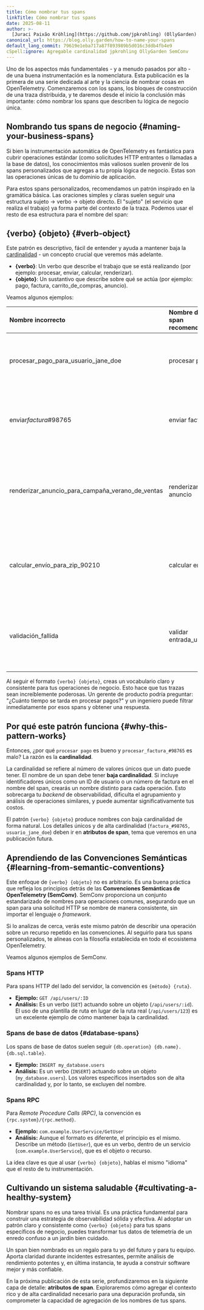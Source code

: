 ```yaml
---
title: Cómo nombrar tus spans
linkTitle: Cómo nombrar tus spans
date: 2025-08-11
author: >-
  [Juraci Paixão Kröhling](https://github.com/jpkrohling) (OllyGarden)
canonical_url: https://blog.olly.garden/how-to-name-your-spans
default_lang_commit: 79619e1eba717a87f893989b5d016c3ddb4fb4e9
cSpell:ignore: Agregable cardinalidad jpkrohling OllyGarden SemConv
---
```


Uno de los aspectos más fundamentales - y a menudo pasados por alto - de una
buena instrumentación es la nomenclatura. Esta publicación es la primera de una
serie dedicada al arte y la ciencia de nombrar cosas en OpenTelemetry.
Comenzaremos con los spans, los bloques de construcción de una traza
distribuida, y te daremos desde el inicio la conclusión más importante: cómo
nombrar los spans que describen tu lógica de negocio única.

## Nombrando tus spans de negocio {#naming-your-business-spans}

Si bien la instrumentación automática de OpenTelemetry es fantástica para cubrir
operaciones estándar (como solicitudes HTTP entrantes o llamadas a la base de
datos), los conocimientos más valiosos suelen provenir de los spans
personalizados que agregas a tu propia lógica de negocio. Estas son las
operaciones únicas de tu dominio de aplicación.

Para estos spans personalizados, recomendamos un patrón inspirado en la
gramática básica. Las oraciones simples y claras suelen seguir una estructura
sujeto -> verbo -> objeto directo. El "sujeto" (el servicio que realiza el
trabajo) ya forma parte del contexto de la traza. Podemos usar el resto de esa
estructura para el nombre del span:

## {verbo} {objeto} {#verb-object}

Este patrón es descriptivo, fácil de entender y ayuda a mantener baja la
[cardinalidad](/docs/concepts/glossary/#cardinalidad) - un concepto crucial que
veremos más adelante.

- **{verbo}**: Un verbo que describe el trabajo que se está realizando (por
  ejemplo: procesar, enviar, calcular, renderizar).
- **{objeto}**: Un sustantivo que describe sobre qué se actúa (por ejemplo:
  pago, factura, carrito_de_compras, anuncio).

Veamos algunos ejemplos:

| Nombre incorrecto                                | Nombre de span recomendado | Por qué es mejor                                                                             |
| :----------------------------------------------- | :------------------------- | :------------------------------------------------------------------------------------------- |
| procesar_pago_para_usuario_jane_doe              | procesar pago              | El verbo y el objeto son claros. El ID de usuario debe ir en un atributo.                    |
| enviar*factura*#98765                            | enviar factura             | Agregable. Es fácil encontrar la latencia P95 para el envío de todas las facturas.           |
| renderizar_anuncio_para_campaña_verano_de_ventas | renderizar anuncio         | La campaña específica es un detalle, no la operación principal. Ponlo en un atributo.        |
| calcular_envío_para_zip_90210                    | calcular envío             | La operación es consistente. El código postal es un parámetro, no parte del nombre.          |
| validación_fallida                               | validar entrada_usuario    | Focalizarse en la operación, no en el resultado. El resultado debe ir en el estado del span. |

Al seguir el formato `{verbo} {objeto}`, creas un vocabulario claro y
consistente para tus operaciones de negocio. Esto hace que tus trazas sean
increíblemente poderosas. Un gerente de producto podría preguntar: "¿Cuánto
tiempo se tarda en procesar pagos?" y un ingeniero puede filtrar inmediatamente
por esos spans y obtener una respuesta.

## Por qué este patrón funciona {#why-this-pattern-works}

Entonces, ¿por qué `procesar pago` es bueno y `procesar_factura_#98765` es malo?
La razón es la **cardinalidad**.

La cardinalidad se refiere al número de valores únicos que un dato puede tener.
El nombre de un span debe tener **baja cardinalidad**. Si incluye
identificadores únicos como un ID de usuario o un número de factura en el nombre
del span, crearás un nombre distinto para cada operación. Esto sobrecarga tu
_backend_ de observabilidad, dificulta el agrupamiento y análisis de operaciones
similares, y puede aumentar significativamente tus costos.

El patrón `{verbo} {objeto}` produce nombres con baja cardinalidad de forma
natural. Los detalles únicos y de alta cardinalidad
(`factura_#98765, usuario_jane_doe`) deben ir en **atributos de span**, tema que
veremos en una publicación futura.

## Aprendiendo de las Convenciones Semánticas {#learning-from-semantic-conventions}

Este enfoque de `{verbo} {objeto}` no es arbitrario. Es una buena práctica que
refleja los principios detrás de las **Convenciones Semánticas de OpenTelemetry
(SemConv)**. SemConv proporciona un conjunto estandarizado de nombres para
operaciones comunes, asegurando que un span para una solicitud HTTP se nombre de
manera consistente, sin importar el lenguaje o _framework_.

Si lo analizas de cerca, verás este mismo patrón de describir una operación
sobre un recurso repetido en las convenciones. Al seguirlo para tus spans
personalizados, te alineas con la filosofía establecida en todo el ecosistema
OpenTelemetry.

Veamos algunos ejemplos de SemConv.

### Spans HTTP

Para spans HTTP del lado del servidor, la convención es `{método} {ruta}`.

- **Ejemplo:** `GET /api/users/:ID`
- **Análisis:** Es un verbo (`GET`) actuando sobre un objeto (`/api/users/:id`).
  El uso de una plantilla de ruta en lugar de la ruta real (`/api/users/123`) es
  un excelente ejemplo de cómo mantener baja la cardinalidad.

### Spans de base de datos {#database-spans}

Los spans de base de datos suelen seguir
`{db.operation} {db.name}.{db.sql.table}`.

- **Ejemplo:** `INSERT my_database.users`
- **Análisis:** Es un verbo (`INSERT`) actuando sobre un objeto
  (`my_database.users`). Los valores específicos insertados son de alta
  cardinalidad y, por lo tanto, se excluyen del nombre.

### Spans RPC

Para _Remote Procedure Calls (RPC)_, la convención es
`{rpc.system}/{rpc.method}`.

- **Ejemplo:** `com.example.UserService/GetUser`
- **Análisis:** Aunque el formato es diferente, el principio es el mismo.
  Describe un método (`GetUser`), que es un verbo, dentro de un servicio
  (`com.example.UserService`), que es el objeto o recurso.

La idea clave es que al usar `{verbo} {objeto}`, hablas el mismo "idioma" que el
resto de tu instrumentación.

## Cultivando un sistema saludable {#cultivating-a-healthy-system}

Nombrar spans no es una tarea trivial. Es una práctica fundamental para
construir una estrategia de observabilidad sólida y efectiva. Al adoptar un
patrón claro y consistente como `{verbo} {objeto}` para tus spans específicos de
negocio, puedes transformar tus datos de telemetría de un enredo confuso a un
jardín bien cuidado.

Un span bien nombrado es un regalo para tu yo del futuro y para tu equipo.
Aporta claridad durante incidentes estresantes, permite análisis de rendimiento
potentes y, en última instancia, te ayuda a construir software mejor y más
confiable.

En la próxima publicación de esta serie, profundizaremos en la siguiente capa de
detalle: **atributos de span**. Exploraremos cómo agregar el contexto rico y de
alta cardinalidad necesario para una depuración profunda, sin comprometer la
capacidad de agregación de los nombres de tus spans.
